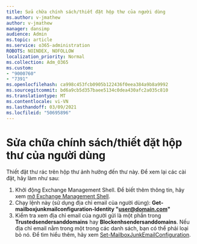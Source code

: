 ```yaml
---
title: Sửa chữa chính sách/thiết đặt hộp thư của người dùng
ms.author: v-jmathew
author: v-jmathew
manager: dansimp
audience: Admin
ms.topic: article
ms.service: o365-administration
ROBOTS: NOINDEX, NOFOLLOW
localization_priority: Normal
ms.collection: Adm_O365
ms.custom:
- "9000760"
- "7391"
ms.openlocfilehash: ca998c453fcb0905b122436f0eea384a9b8a9992
ms.sourcegitcommit: bd6a9cb5d357baee5134c0dea430afc2a035c810
ms.translationtype: MT
ms.contentlocale: vi-VN
ms.lasthandoff: 03/09/2021
ms.locfileid: "50695896"
---
```

# <a name="fix-user-policymailbox-settings"></a>Sửa chữa chính sách/thiết đặt hộp thư của người dùng

Thiết đặt thư rác trên hộp thư ảnh hưởng đến thư này. Để xem lại các cài đặt, hãy làm như sau:

1. Khởi động Exchange Management Shell. Để biết thêm thông tin, hãy xem [mở Exchange Management Shell](https://go.microsoft.com/fwlink/?linkid=2101432).
2. Chạy lệnh này (sử dụng địa chỉ email của người dùng):  **Get-mailboxjunkmailconfiguration-Identity "user@domain.com"**
3. Kiểm tra xem địa chỉ email của người gửi là một phần trong **Trustedsendersanddomains** hay **Blockenhsendersanddomains**. Nếu địa chỉ email nằm trong một trong các danh sách, bạn có thể phải loại bỏ nó. Để tìm hiểu thêm, hãy xem [Set-MailboxJunkEmailConfiguration](https://go.microsoft.com/fwlink/?linkid=2101047).
